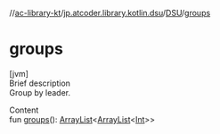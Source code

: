 //[ac-library-kt](../../index.md)/[jp.atcoder.library.kotlin.dsu](../index.md)/[DSU](index.md)/[groups](groups.md)



# groups  
[jvm]  
Brief description  
Group by leader.  
  
  
Content  
fun [groups](groups.md)(): [ArrayList](https://docs.oracle.com/javase/8/docs/api/java/util/ArrayList.html)<[ArrayList](https://docs.oracle.com/javase/8/docs/api/java/util/ArrayList.html)<[Int](https://kotlinlang.org/api/latest/jvm/stdlib/kotlin/-int/index.html)>>  



